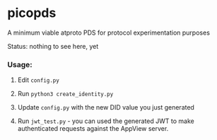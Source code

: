 # picopds
A minimum viable atproto PDS for protocol experimentation purposes

Status: nothing to see here, yet

### Usage:

1. Edit `config.py`

2. Run `python3 create_identity.py`

3. Update `config.py` with the new DID value you just generated

4. Run `jwt_test.py` - you can used the generated JWT to make authenticated requests against the AppView server.
